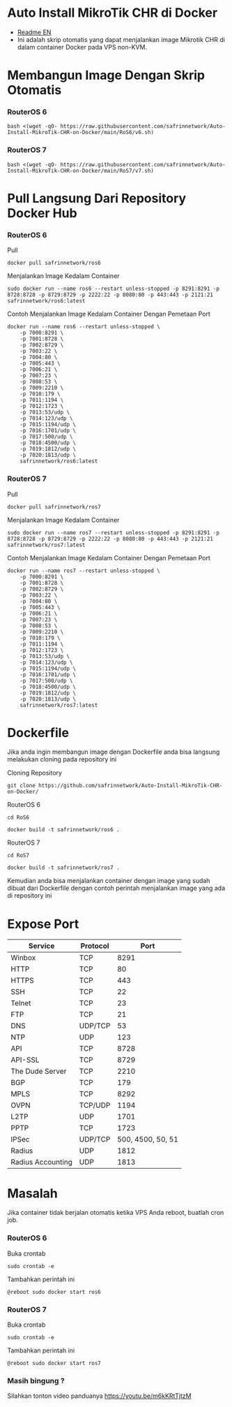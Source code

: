 # Auto Install MikroTik CHR di Docker
- [Readme EN](https://github.com/safrinnetwork/Auto-Install-MikroTik-CHR-on-Docker/blob/main/README.eng.md)
- Ini adalah skrip otomatis yang dapat menjalankan image Mikrotik CHR di dalam container Docker pada VPS non-KVM.

# Membangun Image Dengan Skrip Otomatis
### RouterOS 6
```
bash <(wget -qO- https://raw.githubusercontent.com/safrinnetwork/Auto-Install-MikroTik-CHR-on-Docker/main/RoS6/v6.sh)
```

### RouterOS 7
```
bash <(wget -qO- https://raw.githubusercontent.com/safrinnetwork/Auto-Install-MikroTik-CHR-on-Docker/main/RoS7/v7.sh)
```

# Pull Langsung Dari Repository Docker Hub
### RouterOS 6
Pull
```
docker pull safrinnetwork/ros6
```
Menjalankan Image Kedalam Container
```
sudo docker run --name ros6 --restart unless-stopped -p 8291:8291 -p 8728:8728 -p 8729:8729 -p 2222:22 -p 8080:80 -p 443:443 -p 2121:21 safrinnetwork/ros6:latest
```
Contoh Menjalankan Image Kedalam Container Dengan Pemetaan Port
```
docker run --name ros6 --restart unless-stopped \
    -p 7000:8291 \
    -p 7001:8728 \
    -p 7002:8729 \
    -p 7003:22 \
    -p 7004:80 \
    -p 7005:443 \
    -p 7006:21 \
    -p 7007:23 \
    -p 7008:53 \
    -p 7009:2210 \
    -p 7010:179 \
    -p 7011:1194 \
    -p 7012:1723 \
    -p 7013:53/udp \
    -p 7014:123/udp \
    -p 7015:1194/udp \
    -p 7016:1701/udp \
    -p 7017:500/udp \
    -p 7018:4500/udp \
    -p 7019:1812/udp \
    -p 7020:1813/udp \
    safrinnetwork/ros6:latest
```

### RouterOS 7
Pull
```
docker pull safrinnetwork/ros7
```
Menjalankan Image Kedalam Container
```
sudo docker run --name ros7 --restart unless-stopped -p 8291:8291 -p 8728:8728 -p 8729:8729 -p 2222:22 -p 8080:80 -p 443:443 -p 2121:21 safrinnetwork/ros7:latest
```
Contoh Menjalankan Image Kedalam Container Dengan Pemetaan Port
```
docker run --name ros7 --restart unless-stopped \
    -p 7000:8291 \
    -p 7001:8728 \
    -p 7002:8729 \
    -p 7003:22 \
    -p 7004:80 \
    -p 7005:443 \
    -p 7006:21 \
    -p 7007:23 \
    -p 7008:53 \
    -p 7009:2210 \
    -p 7010:179 \
    -p 7011:1194 \
    -p 7012:1723 \
    -p 7013:53/udp \
    -p 7014:123/udp \
    -p 7015:1194/udp \
    -p 7016:1701/udp \
    -p 7017:500/udp \
    -p 7018:4500/udp \
    -p 7019:1812/udp \
    -p 7020:1813/udp \
    safrinnetwork/ros7:latest
```

# Dockerfile
Jika anda ingin membangun image dengan Dockerfile anda bisa langsung melakukan cloning pada repository ini

Cloning Repository
```
git clone https://github.com/safrinnetwork/Auto-Install-MikroTik-CHR-on-Docker/
```
RouterOS 6
```
cd RoS6
```
```
docker build -t safrinnetwork/ros6 .
```
RouterOS 7
```
cd RoS7
```
```
docker build -t safrinnetwork/ros7 .
```
Kemudian anda bisa menjalankan container dengan image yang sudah dibuat dari Dockerfile dengan contoh perintah menjalankan image yang ada di repository ini

# Expose Port
| Service          | Protocol | Port |
|------------------|----------|------|
| Winbox           | TCP      | 8291 |
| HTTP             | TCP      | 80   |
| HTTPS            | TCP      | 443  |
| SSH              | TCP      | 22   |
| Telnet           | TCP      | 23   |
| FTP              | TCP      | 21   |
| DNS              | UDP/TCP  | 53   |
| NTP              | UDP      | 123  |
| API              | TCP      | 8728 |
| API-SSL          | TCP      | 8729 |
| The Dude Server  | TCP      | 2210 |
| BGP              | TCP      | 179  |
| MPLS             | TCP      | 8292 |
| OVPN             | TCP/UDP  | 1194 |
| L2TP             | UDP      | 1701 |
| PPTP             | TCP      | 1723 |
| IPSec            | UDP/TCP  | 500, 4500, 50, 51 |
| Radius           | UDP      | 1812 |
| Radius Accounting| UDP      | 1813 |

# Masalah
Jika container tidak berjalan otomatis ketika VPS Anda reboot, buatlah cron job.

### RouterOS 6
Buka crontab
```
sudo crontab -e
```
Tambahkan perintah ini
```
@reboot sudo docker start ros6
```
### RouterOS 7
Buka crontab
```
sudo crontab -e
```
Tambahkan perintah ini
```
@reboot sudo docker start ros7
```
### Masih bingung ?
Silahkan tonton video panduanya https://youtu.be/m6kKRtTjtzM
